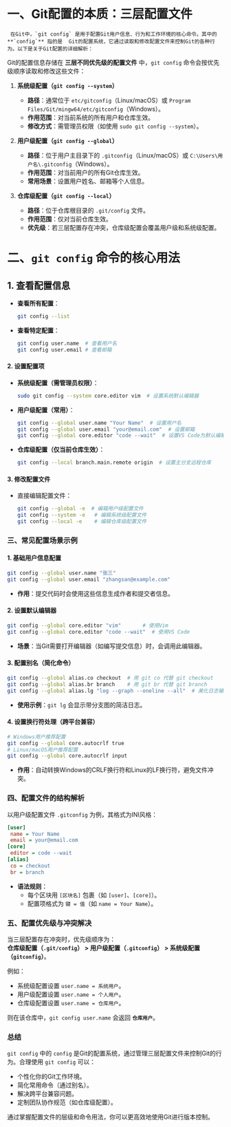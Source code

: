 # 一、Git配置的本质：三层配置文件

```plaintext
 在Git中，`git config` 是用于配置Git用户信息、行为和工作环境的核心命令。其中的 **`config`** 指的是  Git的配置系统，它通过读取和修改配置文件来控制Git的各种行为。以下是关于Git配置的详细解析：
```

Git的配置信息存储在 **三层不同优先级的配置文件** 中，`git config` 命令会按优先级顺序读取和修改这些文件：

1. **系统级配置（`git config --system`）**
   - **路径**：通常位于 `etc/gitconfig`（Linux/macOS）或 `Program Files/Git/mingw64/etc/gitconfig`（Windows）。
   - **作用范围**：对当前系统的所有用户和仓库生效。
   - **修改方式**：需管理员权限（如使用 `sudo git config --system`）。

2. **用户级配置（`git config --global`）**
   - **路径**：位于用户主目录下的 `.gitconfig`（Linux/macOS）或 `C:\Users\用户名\.gitconfig`（Windows）。
   - **作用范围**：对当前用户的所有Git仓库生效。
   - **常用场景**：设置用户姓名、邮箱等个人信息。

3. **仓库级配置（`git config --local`）**
   - **路径**：位于仓库根目录的 `.git/config` 文件。
   - **作用范围**：仅对当前仓库生效。
   - **优先级**：若三层配置存在冲突，仓库级配置会覆盖用户级和系统级配置。

# 二、`git config` 命令的核心用法

## 1. **查看配置信息**

- **查看所有配置**：

  ```bash
  git config --list
  ```

- **查看特定配置**：

  ```bash
  git config user.name  # 查看用户名
  git config user.email # 查看邮箱
  ```

#### 2. **设置配置项**

- **系统级配置（需管理员权限）**：

  ```bash
  sudo git config --system core.editor vim  # 设置系统默认编辑器
  ```

- **用户级配置（常用）**：

  ```bash
  git config --global user.name "Your Name"  # 设置用户名
  git config --global user.email "your@email.com"  # 设置邮箱
  git config --global core.editor "code --wait"  # 设置VS Code为默认编辑器
  ```

- **仓库级配置（仅当前仓库生效）**：

  ```bash
  git config --local branch.main.remote origin  # 设置主分支远程仓库
  ```

#### 3. **修改配置文件**

- 直接编辑配置文件：

  ```bash
  git config --global -e  # 编辑用户级配置文件
  git config --system -e   # 编辑系统级配置文件
  git config --local -e    # 编辑仓库级配置文件
  ```

### 三、常见配置场景示例

#### 1. **基础用户信息配置**

```bash
git config --global user.name "张三"
git config --global user.email "zhangsan@example.com"
```

- **作用**：提交代码时会使用这些信息生成作者和提交者信息。

#### 2. **设置默认编辑器**

```bash
git config --global core.editor "vim"       # 使用Vim
git config --global core.editor "code --wait"  # 使用VS Code
```

- **场景**：当Git需要打开编辑器（如编写提交信息）时，会调用此编辑器。

#### 3. **配置别名（简化命令）**

```bash
git config --global alias.co checkout  # 用 git co 代替 git checkout
git config --global alias.br branch    # 用 git br 代替 git branch
git config --global alias.lg "log --graph --oneline --all"  # 美化日志输出
```

- **使用示例**：`git lg` 会显示带分支图的简洁日志。

#### 4. **设置换行符处理（跨平台兼容）**

```bash
# Windows用户推荐配置
git config --global core.autocrlf true
# Linux/macOS用户推荐配置
git config --global core.autocrlf input
```

- **作用**：自动转换Windows的CRLF换行符和Linux的LF换行符，避免文件冲突。

### 四、配置文件的结构解析

以用户级配置文件 `.gitconfig` 为例，其格式为INI风格：

```ini
[user]
 name = Your Name
 email = your@email.com
[core]
 editor = code --wait
[alias]
 co = checkout
 br = branch
```

- **语法规则**：
  - 每个区块用 `[区块名]` 包裹（如 `[user]`、`[core]`）。
  - 配置项格式为 `键 = 值`（如 `name = Your Name`）。

### 五、配置优先级与冲突解决

当三层配置存在冲突时，优先级顺序为：  
**仓库级配置（`.git/config`） > 用户级配置（`.gitconfig`） > 系统级配置（`gitconfig`）**。

例如：

- 系统级配置设置 `user.name = 系统用户`。
- 用户级配置设置 `user.name = 个人用户`。
- 仓库级配置设置 `user.name = 仓库用户`。

则在该仓库中，`git config user.name` 会返回 **`仓库用户`**。

### 总结

`git config` 中的 `config` 是Git的配置系统，通过管理三层配置文件来控制Git的行为。合理使用 `git config` 可以：

- 个性化你的Git工作环境。
- 简化常用命令（通过别名）。
- 解决跨平台兼容问题。
- 定制团队协作规范（如仓库级配置）。

通过掌握配置文件的层级和命令用法，你可以更高效地使用Git进行版本控制。
